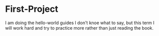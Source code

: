 # First-Project
I am doing the hello-world guides
I don't knoe what to say, 
but this term I will work hard and try to practice more rather than just reading the book.
